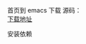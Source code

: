 首页到 emacs 下载 源码：     
[下载地址](https://www.gnu.org/software/emacs/download.html#gnu-linux)

安装依赖
```
```


